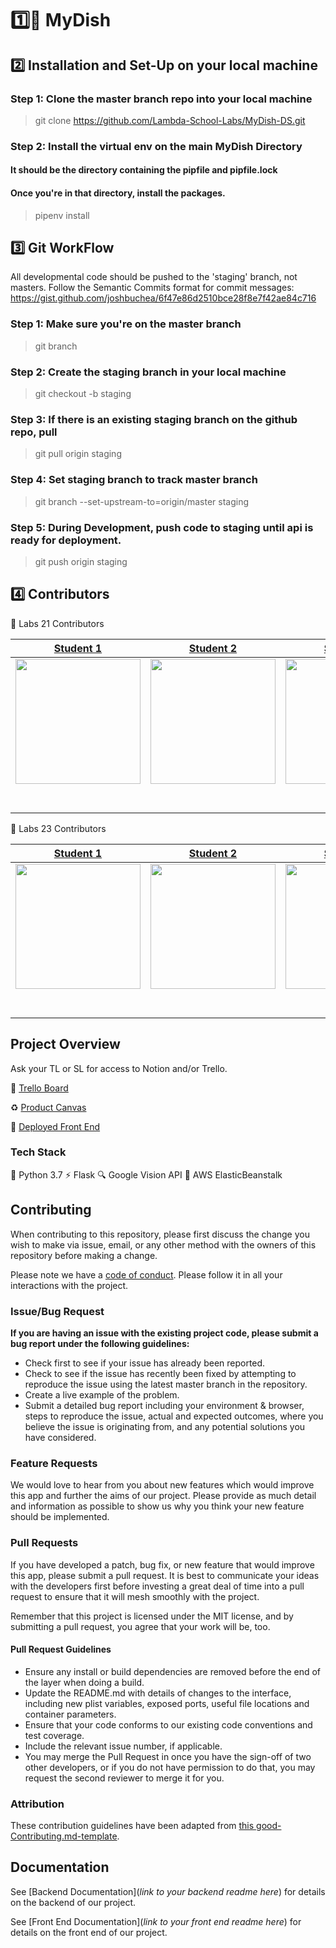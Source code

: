 # 1️⃣🍔 MyDish


## 2️⃣ Installation and Set-Up on your local machine
### Step 1: Clone the master branch repo into your local machine
> git clone https://github.com/Lambda-School-Labs/MyDish-DS.git
### Step 2: Install the virtual env on the main MyDish Directory
#### It should be the directory containing the pipfile and pipfile.lock
#### Once you're in that directory, install the packages.
> pipenv install

## 3️⃣ Git WorkFlow
All developmental code should be pushed to the 'staging' branch, not masters.
Follow the Semantic Commits format for commit messages: https://gist.github.com/joshbuchea/6f47e86d2510bce28f8e7f42ae84c716


### Step 1: Make sure you're on the master branch
> git branch
### Step 2: Create the staging branch in your local machine
> git checkout -b staging
### Step 3: If there is an existing staging branch on the github repo, pull
> git pull origin staging
### Step 4: Set staging branch to track master branch
> git branch --set-upstream-to=origin/master staging
### Step 5: During Development, push code to staging until api is ready for deployment.
> git push origin staging



## 4️⃣ Contributors

🤖 Labs 21 Contributors

|                                       [Student 1](https://github.com/ToddMG)                                        |                                       [Student 2](https://github.com/ScottLightfoot)                                        |                                       [Student 3](https://github.com/johnwesleyharding)                                        |                                       [Student 4](https://github.com/RonnySAlvarado)                                        |                                       [Student 5](https://github.com/)                                        |
| :-----------------------------------------------------------------------------------------------------------: | :-----------------------------------------------------------------------------------------------------------: | :-----------------------------------------------------------------------------------------------------------: | :-----------------------------------------------------------------------------------------------------------: | :-----------------------------------------------------------------------------------------------------------: |
|                      [<img src="https://www.dalesjewelers.com/wp-content/uploads/2018/10/placeholder-silhouette-male.png" width = "200" />](https://github.com/ToddMG)                       |                      [<img src="https://www.dalesjewelers.com/wp-content/uploads/2018/10/placeholder-silhouette-male.png" width = "200" />](https://github.com/ScottLightfoot)                       |                      [<img src="https://www.dalesjewelers.com/wp-content/uploads/2018/10/placeholder-silhouette-male.png" width = "200" />](https://github.com/johnwesleyharding)                       |                      [<img src="https://www.dalesjewelers.com/wp-content/uploads/2018/10/placeholder-silhouette-male.png" width = "200" />](https://github.com/RonnySAlvarado)                       |                      [<img src="https://www.dalesjewelers.com/wp-content/uploads/2018/10/placeholder-silhouette-male.png" width = "200" />](https://github.com/)                       |
|                 [<img src="https://github.com/favicon.ico" width="15"> ](https://github.com/ToddMG)                 |            [<img src="https://github.com/favicon.ico" width="15"> ](https://github.com/ScottLightfoot)             |           [<img src="https://github.com/favicon.ico" width="15"> ](https://github.com/johnwesleyharding)            |          [<img src="https://github.com/favicon.ico" width="15"> ](https://github.com/RonnySAlvarado)           |            [<img src="https://github.com/favicon.ico" width="15"> ](https://github.com/wvandolah)             |
| [ <img src="https://static.licdn.com/sc/h/al2o9zrvru7aqj8e1x2rzsrca" width="15"> ](https://www.linkedin.com/) | [ <img src="https://static.licdn.com/sc/h/al2o9zrvru7aqj8e1x2rzsrca" width="15"> ](https://www.linkedin.com/) | [ <img src="https://static.licdn.com/sc/h/al2o9zrvru7aqj8e1x2rzsrca" width="15"> ](https://www.linkedin.com/) | [ <img src="https://static.licdn.com/sc/h/al2o9zrvru7aqj8e1x2rzsrca" width="15"> ](https://www.linkedin.com/) | [ <img src="https://static.licdn.com/sc/h/al2o9zrvru7aqj8e1x2rzsrca" width="15"> ](https://www.linkedin.com/) |




🤖 Labs 23 Contributors

|                                       [Student 1](https://github.com/NealWhitlock)                                        |                                       [Student 2](https://github.com/RobinSrimal)                                        |                                       [Student 3](https://github.com/Yonipineda)                                        |                                       [Student 4](https://github.com/mariayasar)                                        |                                       [Student 5](https://github.com/hoops92)                                        |
| :-----------------------------------------------------------------------------------------------------------: | :-----------------------------------------------------------------------------------------------------------: | :-----------------------------------------------------------------------------------------------------------: | :-----------------------------------------------------------------------------------------------------------: | :-----------------------------------------------------------------------------------------------------------: |
|                      [<img src="https://www.dalesjewelers.com/wp-content/uploads/2018/10/placeholder-silhouette-male.png" width = "200" />](https://github.com/NealWhitlock)                       |                      [<img src="https://www.dalesjewelers.com/wp-content/uploads/2018/10/placeholder-silhouette-male.png" width = "200" />](https://github.com/RobinSrimal)                       |                      [<img src="https://www.dalesjewelers.com/wp-content/uploads/2018/10/placeholder-silhouette-male.png" width = "200" />](https://github.com/Yonipineda)                       |                      [<img src="https://www.dalesjewelers.com/wp-content/uploads/2018/10/placeholder-silhouette-female.png" width = "200" />](https://github.com/mariayasar)                       |                      [<img src="https://www.dalesjewelers.com/wp-content/uploads/2018/10/placeholder-silhouette-male.png" width = "200" />](https://github.com/hoops92)                       |
|                 [<img src="https://github.com/favicon.ico" width="15"> ](https://github.com/NealWhitlock)                 |            [<img src="https://github.com/favicon.ico" width="15"> ](https://github.com/RobinSrimal)             |           [<img src="https://github.com/favicon.ico" width="15"> ](https://github.com/Yonipineda)            |          [<img src="https://github.com/favicon.ico" width="15"> ](https://github.com/mariayasar)           |            [<img src="https://github.com/favicon.ico" width="15"> ](https://github.com/hoops92)             |
| [ <img src="https://static.licdn.com/sc/h/al2o9zrvru7aqj8e1x2rzsrca" width="15"> ](https://www.linkedin.com/) | [ <img src="https://static.licdn.com/sc/h/al2o9zrvru7aqj8e1x2rzsrca" width="15"> ](https://www.linkedin.com/) | [ <img src="https://static.licdn.com/sc/h/al2o9zrvru7aqj8e1x2rzsrca" width="15"> ](https://www.linkedin.com/) | [ <img src="https://static.licdn.com/sc/h/al2o9zrvru7aqj8e1x2rzsrca" width="15"> ](https://www.linkedin.com/) | [ <img src="https://static.licdn.com/sc/h/al2o9zrvru7aqj8e1x2rzsrca" width="15"> ](https://www.linkedin.com/) |

## Project Overview
Ask your TL or SL for access to Notion and/or Trello.

📜 [Trello Board](https://trello.com/b/EOPvgi1r/mydish-labs)

♻️ [Product Canvas](https://www.notion.so/f1b05a1a0f1a4b648d3a50bb25319d41?v=3b36ae1ea1744146b3147a8e2f9dc043)

📡 [Deployed Front End](http://mydish-ingredientprediction.eba-wmm2grnv.us-east-2.elasticbeanstalk.com/)

### Tech Stack

🐍 Python 3.7
⚡️ Flask
🔍 Google Vision API
🥜 AWS ElasticBeanstalk


## Contributing

When contributing to this repository, please first discuss the change you wish to make via issue, email, or any other method with the owners of this repository before making a change.

Please note we have a [code of conduct](./code_of_conduct.md.md). Please follow it in all your interactions with the project.

### Issue/Bug Request

 **If you are having an issue with the existing project code, please submit a bug report under the following guidelines:**
 - Check first to see if your issue has already been reported.
 - Check to see if the issue has recently been fixed by attempting to reproduce the issue using the latest master branch in the repository.
 - Create a live example of the problem.
 - Submit a detailed bug report including your environment & browser, steps to reproduce the issue, actual and expected outcomes,  where you believe the issue is originating from, and any potential solutions you have considered.

### Feature Requests

We would love to hear from you about new features which would improve this app and further the aims of our project. Please provide as much detail and information as possible to show us why you think your new feature should be implemented.

### Pull Requests

If you have developed a patch, bug fix, or new feature that would improve this app, please submit a pull request. It is best to communicate your ideas with the developers first before investing a great deal of time into a pull request to ensure that it will mesh smoothly with the project.

Remember that this project is licensed under the MIT license, and by submitting a pull request, you agree that your work will be, too.

#### Pull Request Guidelines

- Ensure any install or build dependencies are removed before the end of the layer when doing a build.
- Update the README.md with details of changes to the interface, including new plist variables, exposed ports, useful file locations and container parameters.
- Ensure that your code conforms to our existing code conventions and test coverage.
- Include the relevant issue number, if applicable.
- You may merge the Pull Request in once you have the sign-off of two other developers, or if you do not have permission to do that, you may request the second reviewer to merge it for you.

### Attribution

These contribution guidelines have been adapted from [this good-Contributing.md-template](https://gist.github.com/PurpleBooth/b24679402957c63ec426).

## Documentation

See [Backend Documentation](_link to your backend readme here_) for details on the backend of our project.

See [Front End Documentation](_link to your front end readme here_) for details on the front end of our project.
